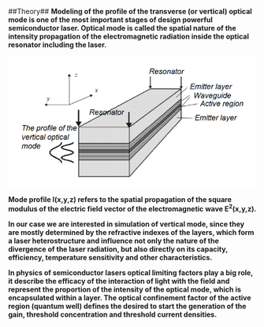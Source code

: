 ##Theory##
**Modeling of the profile of the transverse (or vertical) optical mode is one of the most important stages of design powerful semiconductor laser.
Optical mode is called the spatial nature of the intensity propagation of the electromagnetic radiation inside the optical resonator including the laser.**

![1](https://raw.githubusercontent.com/DQE-Polytech-University/Beamplex/master/doc/mode.png)

**Mode profile I(x,y,z) refers to the spatial
propagation of the square modulus of the electric field vector of the electromagnetic wave E<SUP>2</SUP>(x,y,z).**

**In our case we are interested in simulation of vertical mode, since they are mostly determined by the refractive indexes of the layers, which form a laser heterostructure and influence not only the nature of the divergence of the laser radiation, but also directly on its capacity, efficiency, temperature sensitivity and other characteristics.**

**In physics of semiconductor lasers optical limiting factors play a big role, it describe the efficacy of the interaction of light with the field and represent the proportion of the intensity of the optical mode, which is encapsulated within a layer. 
The optical confinement factor of the active region (quantum well) defines the desired to start the generation of the gain, threshold concentration and threshold current densities.**

